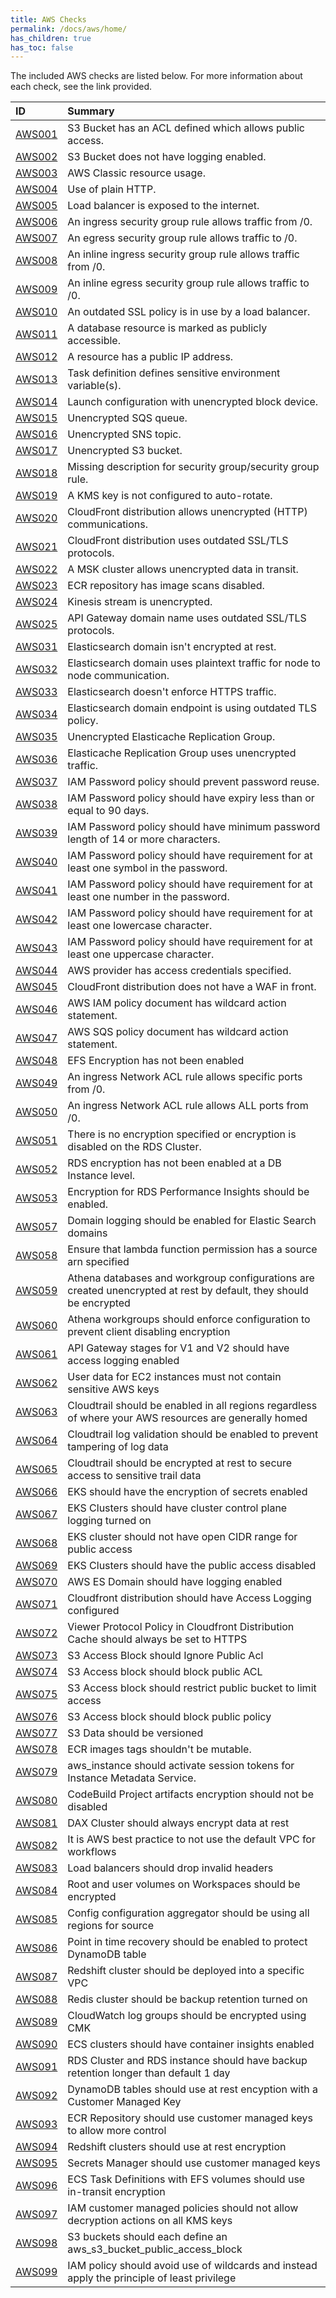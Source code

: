 ```yaml
---
title: AWS Checks
permalink: /docs/aws/home/
has_children: true
has_toc: false
---
```


The included AWS checks are listed below. For more information about each check, see the link provided.

| ID  | Summary |
|:-------|:-------------|
|[AWS001](/docs/aws/AWS001)|S3 Bucket has an ACL defined which allows public access.|
|[AWS002](/docs/aws/AWS002)|S3 Bucket does not have logging enabled.|
|[AWS003](/docs/aws/AWS003)|AWS Classic resource usage.|
|[AWS004](/docs/aws/AWS004)|Use of plain HTTP.|
|[AWS005](/docs/aws/AWS005)|Load balancer is exposed to the internet.|
|[AWS006](/docs/aws/AWS006)|An ingress security group rule allows traffic from /0.|
|[AWS007](/docs/aws/AWS007)|An egress security group rule allows traffic to /0.|
|[AWS008](/docs/aws/AWS008)|An inline ingress security group rule allows traffic from /0.|
|[AWS009](/docs/aws/AWS009)|An inline egress security group rule allows traffic to /0.|
|[AWS010](/docs/aws/AWS010)|An outdated SSL policy is in use by a load balancer.|
|[AWS011](/docs/aws/AWS011)|A database resource is marked as publicly accessible.|
|[AWS012](/docs/aws/AWS012)|A resource has a public IP address.|
|[AWS013](/docs/aws/AWS013)|Task definition defines sensitive environment variable(s).|
|[AWS014](/docs/aws/AWS014)|Launch configuration with unencrypted block device.|
|[AWS015](/docs/aws/AWS015)|Unencrypted SQS queue.|
|[AWS016](/docs/aws/AWS016)|Unencrypted SNS topic.|
|[AWS017](/docs/aws/AWS017)|Unencrypted S3 bucket.|
|[AWS018](/docs/aws/AWS018)|Missing description for security group/security group rule.|
|[AWS019](/docs/aws/AWS019)|A KMS key is not configured to auto-rotate.|
|[AWS020](/docs/aws/AWS020)|CloudFront distribution allows unencrypted (HTTP) communications.|
|[AWS021](/docs/aws/AWS021)|CloudFront distribution uses outdated SSL/TLS protocols.|
|[AWS022](/docs/aws/AWS022)|A MSK cluster allows unencrypted data in transit.|
|[AWS023](/docs/aws/AWS023)|ECR repository has image scans disabled.|
|[AWS024](/docs/aws/AWS024)|Kinesis stream is unencrypted.|
|[AWS025](/docs/aws/AWS025)|API Gateway domain name uses outdated SSL/TLS protocols.|
|[AWS031](/docs/aws/AWS031)|Elasticsearch domain isn't encrypted at rest.|
|[AWS032](/docs/aws/AWS032)|Elasticsearch domain uses plaintext traffic for node to node communication.|
|[AWS033](/docs/aws/AWS033)|Elasticsearch doesn't enforce HTTPS traffic.|
|[AWS034](/docs/aws/AWS034)|Elasticsearch domain endpoint is using outdated TLS policy.|
|[AWS035](/docs/aws/AWS035)|Unencrypted Elasticache Replication Group.|
|[AWS036](/docs/aws/AWS036)|Elasticache Replication Group uses unencrypted traffic.|
|[AWS037](/docs/aws/AWS037)|IAM Password policy should prevent password reuse.|
|[AWS038](/docs/aws/AWS038)|IAM Password policy should have expiry less than or equal to 90 days.|
|[AWS039](/docs/aws/AWS039)|IAM Password policy should have minimum password length of 14 or more characters.|
|[AWS040](/docs/aws/AWS040)|IAM Password policy should have requirement for at least one symbol in the password.|
|[AWS041](/docs/aws/AWS041)|IAM Password policy should have requirement for at least one number in the password.|
|[AWS042](/docs/aws/AWS042)|IAM Password policy should have requirement for at least one lowercase character.|
|[AWS043](/docs/aws/AWS043)|IAM Password policy should have requirement for at least one uppercase character.|
|[AWS044](/docs/aws/AWS044)|AWS provider has access credentials specified.|
|[AWS045](/docs/aws/AWS045)|CloudFront distribution does not have a WAF in front.|
|[AWS046](/docs/aws/AWS046)|AWS IAM policy document has wildcard action statement.|
|[AWS047](/docs/aws/AWS047)|AWS SQS policy document has wildcard action statement.|
|[AWS048](/docs/aws/AWS048)|EFS Encryption has not been enabled|
|[AWS049](/docs/aws/AWS049)|An ingress Network ACL rule allows specific ports from /0.|
|[AWS050](/docs/aws/AWS050)|An ingress Network ACL rule allows ALL ports from /0.|
|[AWS051](/docs/aws/AWS051)|There is no encryption specified or encryption is disabled on the RDS Cluster.|
|[AWS052](/docs/aws/AWS052)|RDS encryption has not been enabled at a DB Instance level.|
|[AWS053](/docs/aws/AWS053)|Encryption for RDS Performance Insights should be enabled.|
|[AWS057](/docs/aws/AWS057)|Domain logging should be enabled for Elastic Search domains|
|[AWS058](/docs/aws/AWS058)|Ensure that lambda function permission has a source arn specified|
|[AWS059](/docs/aws/AWS059)|Athena databases and workgroup configurations are created unencrypted at rest by default, they should be encrypted|
|[AWS060](/docs/aws/AWS060)|Athena workgroups should enforce configuration to prevent client disabling encryption|
|[AWS061](/docs/aws/AWS061)|API Gateway stages for V1 and V2 should have access logging enabled|
|[AWS062](/docs/aws/AWS062)|User data for EC2 instances must not contain sensitive AWS keys|
|[AWS063](/docs/aws/AWS063)|Cloudtrail should be enabled in all regions regardless of where your AWS resources are generally homed|
|[AWS064](/docs/aws/AWS064)|Cloudtrail log validation should be enabled to prevent tampering of log data|
|[AWS065](/docs/aws/AWS065)|Cloudtrail should be encrypted at rest to secure access to sensitive trail data|
|[AWS066](/docs/aws/AWS066)|EKS should have the encryption of secrets enabled|
|[AWS067](/docs/aws/AWS067)|EKS Clusters should have cluster control plane logging turned on|
|[AWS068](/docs/aws/AWS068)|EKS cluster should not have open CIDR range for public access|
|[AWS069](/docs/aws/AWS069)|EKS Clusters should have the public access disabled|
|[AWS070](/docs/aws/AWS070)|AWS ES Domain should have logging enabled|
|[AWS071](/docs/aws/AWS071)|Cloudfront distribution should have Access Logging configured|
|[AWS072](/docs/aws/AWS072)|Viewer Protocol Policy in Cloudfront Distribution Cache should always be set to HTTPS|
|[AWS073](/docs/aws/AWS073)|S3 Access Block should Ignore Public Acl|
|[AWS074](/docs/aws/AWS074)|S3 Access block should block public ACL|
|[AWS075](/docs/aws/AWS075)|S3 Access block should restrict public bucket to limit access|
|[AWS076](/docs/aws/AWS076)|S3 Access block should block public policy|
|[AWS077](/docs/aws/AWS077)|S3 Data should be versioned|
|[AWS078](/docs/aws/AWS078)|ECR images tags shouldn't be mutable.|
|[AWS079](/docs/aws/AWS079)|aws_instance should activate session tokens for Instance Metadata Service.|
|[AWS080](/docs/aws/AWS080)|CodeBuild Project artifacts encryption should not be disabled|
|[AWS081](/docs/aws/AWS081)|DAX Cluster should always encrypt data at rest|
|[AWS082](/docs/aws/AWS082)|It is AWS best practice to not use the default VPC for workflows|
|[AWS083](/docs/aws/AWS083)|Load balancers should drop invalid headers|
|[AWS084](/docs/aws/AWS084)|Root and user volumes on Workspaces should be encrypted|
|[AWS085](/docs/aws/AWS085)|Config configuration aggregator should be using all regions for source|
|[AWS086](/docs/aws/AWS086)|Point in time recovery should be enabled to protect DynamoDB table|
|[AWS087](/docs/aws/AWS087)|Redshift cluster should be deployed into a specific VPC|
|[AWS088](/docs/aws/AWS088)|Redis cluster should be backup retention turned on|
|[AWS089](/docs/aws/AWS089)|CloudWatch log groups should be encrypted using CMK|
|[AWS090](/docs/aws/AWS090)|ECS clusters should have container insights enabled|
|[AWS091](/docs/aws/AWS091)|RDS Cluster and RDS instance should have backup retention longer than default 1 day|
|[AWS092](/docs/aws/AWS092)|DynamoDB tables should use at rest encyption with a Customer Managed Key|
|[AWS093](/docs/aws/AWS093)|ECR Repository should use customer managed keys to allow more control|
|[AWS094](/docs/aws/AWS094)|Redshift clusters should use at rest encryption|
|[AWS095](/docs/aws/AWS095)|Secrets Manager should use customer managed keys|
|[AWS096](/docs/aws/AWS096)|ECS Task Definitions with EFS volumes should use in-transit encryption|
|[AWS097](/docs/aws/AWS097)|IAM customer managed policies should not allow decryption actions on all KMS keys|
|[AWS098](/docs/aws/AWS098)|S3 buckets should each define an aws_s3_bucket_public_access_block|
|[AWS099](/docs/aws/AWS099)|IAM policy should avoid use of wildcards and instead apply the principle of least privilege|

